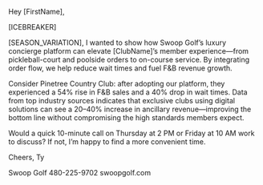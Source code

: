 Hey [FirstName],

[ICEBREAKER]

[SEASON_VARIATION], I wanted to show how Swoop Golf’s luxury concierge platform can elevate [ClubName]’s member experience—from pickleball-court and poolside orders to on-course service. By integrating order flow, we help reduce wait times and fuel F&B revenue growth.

Consider Pinetree Country Club: after adopting our platform, they experienced a 54% rise in F&B sales and a 40% drop in wait times. Data from top industry sources indicates that exclusive clubs using digital solutions can see a 20–40% increase in ancillary revenue—improving the bottom line without compromising the high standards members expect.

Would a quick 10-minute call on Thursday at 2 PM or Friday at 10 AM work to discuss? If not, I’m happy to find a more convenient time.

Cheers,
Ty

Swoop Golf
480-225-9702
swoopgolf.com
